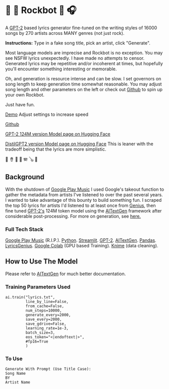 
# 🎸 🥁 Rockbot 🎤 🎧 
A [GPT-2](https://openai.com/blog/better-language-models/) based lyrics generator fine-tuned on the writing styles of 16000 songs by 270 artists across MANY genres (not just rock).

**Instructions:** Type in a fake song title, pick an artist, click "Generate".

Most language models are imprecise and Rockbot is no exception. You may see NSFW lyrics unexpectedly. I have made no attempts to censor. Generated lyrics may be repetitive and/or incoherent at times, but hopefully you'll encounter something interesting or memorable.

Oh, and generation is resource intense and can be slow. I set governors on song length to keep generation time somewhat reasonable. You may adjust song length and other parameters on the left or check out [Github](https://github.com/bigjoedata/rockbot) to spin up your own Rockbot.

Just have fun.

[Demo](https://share.streamlit.io/bigjoedata/rockbot/main/src/main.py) Adjust settings to increase speed

[Github](https://github.com/bigjoedata/rockbot)

[GPT-2 124M version Model page on Hugging Face](https://huggingface.co/bigjoedata/rockbot)

[DistilGPT2 version Model page on Hugging Face](https://huggingface.co/bigjoedata/rockbot-distilgpt2/) This is leaner with the tradeoff being that the lyrics are more simplistic.

🎹 🪘 🎷 🎺 🪗  🪕 🎻
## Background
With the shutdown of [Google Play Music](https://en.wikipedia.org/wiki/Google_Play_Music) I used Google's takeout function to gather the metadata from artists I've listened to over the past several years. I wanted to take advantage of this bounty to build something fun. I scraped the top 50 lyrics for artists I'd listened to at least once from [Genius](https://genius.com/), then fine tuned [GPT-2's](https://openai.com/blog/better-language-models/) 124M token model using the [AITextGen](https://github.com/minimaxir/aitextgen) framework after considerable post-processing. For more on generation, see [here.](https://huggingface.co/blog/how-to-generate)

### Full Tech Stack
[Google Play Music](https://en.wikipedia.org/wiki/Google_Play_Music)  (R.I.P.). 
[Python](https://www.python.org/). 
[Streamlit](https://www.streamlit.io/). 
[GPT-2](https://openai.com/blog/better-language-models/). 
[AITextGen](https://github.com/minimaxir/aitextgen). 
[Pandas](https://pandas.pydata.org/). 
[LyricsGenius](https://lyricsgenius.readthedocs.io/en/master/). 
[Google Colab](https://colab.research.google.com/) (GPU based Training). 
[Knime](https://www.knime.com/) (data cleaning). 


## How to Use The Model
Please refer to [AITextGen](https://github.com/minimaxir/aitextgen) for much better documentation.

### Training Parameters Used

    ai.train("lyrics.txt",
             line_by_line=False,
             from_cache=False,
             num_steps=10000,
             generate_every=2000,
             save_every=2000,
             save_gdrive=False,
             learning_rate=1e-3,
             batch_size=3,
             eos_token="<|endoftext|>",
             #fp16=True
             )
###  To Use


    Generate With Prompt (Use Title Case):
    Song Name
    BY
    Artist Name
 

